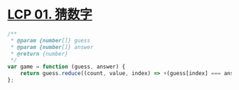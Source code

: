 
# [LCP 01. 猜数字](https://leetcode-cn.com/problems/guess-numbers/)

```javascript
/**
 * @param {number[]} guess
 * @param {number[]} answer
 * @return {number}
 */
var game = function (guess, answer) {
    return guess.reduce((count, value, index) => +(guess[index] === answer[index]) + count, 0);
};
```
